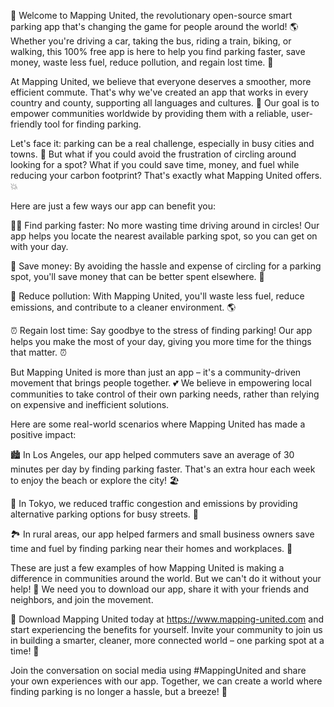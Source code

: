 🚀 Welcome to Mapping United, the revolutionary open-source smart parking app that's changing the game for people around the world! 🌎 Whether you're driving a car, taking the bus, riding a train, biking, or walking, this 100% free app is here to help you find parking faster, save money, waste less fuel, reduce pollution, and regain lost time. 💪

At Mapping United, we believe that everyone deserves a smoother, more efficient commute. That's why we've created an app that works in every country and county, supporting all languages and cultures. 🌟 Our goal is to empower communities worldwide by providing them with a reliable, user-friendly tool for finding parking.

Let's face it: parking can be a real challenge, especially in busy cities and towns. 🚗 But what if you could avoid the frustration of circling around looking for a spot? What if you could save time, money, and fuel while reducing your carbon footprint? That's exactly what Mapping United offers. 💥

Here are just a few ways our app can benefit you:

🏃‍♀️ Find parking faster: No more wasting time driving around in circles! Our app helps you locate the nearest available parking spot, so you can get on with your day.

💸 Save money: By avoiding the hassle and expense of circling for a parking spot, you'll save money that can be better spent elsewhere. 💸

🌟 Reduce pollution: With Mapping United, you'll waste less fuel, reduce emissions, and contribute to a cleaner environment. 🌎

⏰ Regain lost time: Say goodbye to the stress of finding parking! Our app helps you make the most of your day, giving you more time for the things that matter. ⏰

But Mapping United is more than just an app – it's a community-driven movement that brings people together. 💕 We believe in empowering local communities to take control of their own parking needs, rather than relying on expensive and inefficient solutions.

Here are some real-world scenarios where Mapping United has made a positive impact:

🏙️ In Los Angeles, our app helped commuters save an average of 30 minutes per day by finding parking faster. That's an extra hour each week to enjoy the beach or explore the city! 🏖️

🌃 In Tokyo, we reduced traffic congestion and emissions by providing alternative parking options for busy streets. 🚨

🏞️ In rural areas, our app helped farmers and small business owners save time and fuel by finding parking near their homes and workplaces. 🍔

These are just a few examples of how Mapping United is making a difference in communities around the world. But we can't do it without your help! 🤝 We need you to download our app, share it with your friends and neighbors, and join the movement.

📲 Download Mapping United today at https://www.mapping-united.com and start experiencing the benefits for yourself. Invite your community to join us in building a smarter, cleaner, more connected world – one parking spot at a time! 🌟

Join the conversation on social media using #MappingUnited and share your own experiences with our app. Together, we can create a world where finding parking is no longer a hassle, but a breeze! 💨